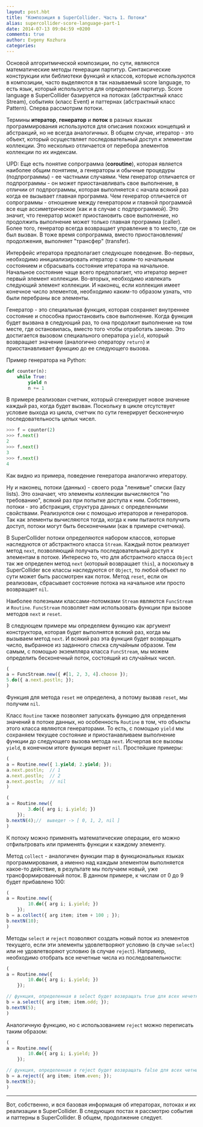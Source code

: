 ```yaml
---
layout: post.hbt
title: "Композиция в SuperCollider. Часть 1. Потоки"
alias: supercollider-score-language-part-1
date: 2014-07-13 09:04:59 +0200
comments: true
author: Evgeny Kozhura
categories:
---
```

Основой алгоритмической композиции, по сути, являются математические методы генерации партитур. Синтаксические конструкции или библиотеки функций и классов, которые используются в композиции, часто выделяются в так называемый score language, то есть язык, который используется для определения партитур. Score language в SuperCollider базируется на потоках (абстрактный класс Stream), событиях (класс Event) и паттернах (абстрактный класс Pattern). Сперва рассмотрим потоки.

Термины **итератор**, **генератор** и **поток** в разных языках программирования используются для описания похожих концепций и абстракций, но не всегда аналогичных. В общем случае, итератор - это объект, который осуществляет последовательный доступ к элементам коллекции. Это несколько отличается от перебора элементов коллекции по их индексам.

UPD: Еще есть понятие сопрограмма (**coroutine**), которая является наиболее общим понятием, а генераторы и обычные процедуры (подпрограммы) - ее частными случаями. Чем генератор отличается от подпрограммы - он может приостанавливать свое выполнение, в отличии от подпрограммы, которая выполняется с начала всякий раз когда ее вызывает главная программа. Чем генератор отличается от сопрограммы - отношение между генератором и главной программой все еще ассиметрическое (как и в случае с подпрограммой). Это значит, что генератор может приостановить свое выполнение, но продолжить выполнение может только главная программа (caller). Более того, генератор всегда возвращает управление в то место, где он был вызван. В тоже время сопрограмма, вместо приостановления/продолжения, выполняет "трансфер" (transfer).

Интерфейс итератора предполагает следующее поведение. Во-первых, необходимо инициализировать итератор с каким-то начальным состоянием и сбрасывать состояние итератора на начальное. Начальное состояние чаще всего предполагает, что итератор вернет первый элемент коллекции. Во-вторых, необходимо извлекать следующий элемент коллекции. И наконец, если коллекция имеет конечное число элементов, необходимо каким-то образом узнать, что были перебраны все элементы.

Генератор - это специальная функция, которая сохраняет внутреннее состояние и способна приостановить свое выполнение. Когда функция будет вызвана в следующий раз, то она продолжит выполнение на том месте, где остановилась, вместо того чтобы отработать заново. Это достигается вызовом специального оператора `yield`, который возвращает значение (аналогично оператору `return`) и приостанавливает функцию до ее следующего вызова.

Пример генератора на Python:

```python
def counter(n):
    while True:
        yield n
        n += 1
```

В примере реализован счетчик, который сгенерирует новое значение каждый раз, когда будет вызван. Поскольку в цикле отсутствует условие выхода из цикла, счетчик по сути генерирует бесконечную последовательность целых чисел.

```python
>>> f = counter(2)
>>> f.next()
2
>>> f.next()
3
>>> f.next()
4
```

Как видно из примера, поведение генератора аналогично итератору.

Ну и наконец, потоки (данных) - своего рода "ленивые" списки (lazy lists). Это означает, что элементы коллекции вычисляются "по требованию", всякий раз при попытке доступа к ним. Собственно, потоки - это абстракция, структура данных с определенными свойствами. Реализуются они с помощью итераторов и генераторов. Так как элементы вычисляются тогда, когда к ним пытаются получить доступ, потоки могут быть бесконечными (как в примере счетчика).

В SuperCollider потоки определяются набором классов, которые наследуются от абстрактного класса `Stream`. Каждый поток реализует метод `next`, позволяющий получать последовательный доступ к элементам в потоке. Интересно то, что для абстрактного класса `Object` так же определен метод `next` (который возвращает `this`), а поскольку в SuperCollider все классы наследуются от `Object`, то любой объект по сути может быть рассмотрен как поток. Метод `reset`, если он реализован, сбрасывает состояние потока на начальное или просто возвращает `nil`.

Наиболее полезными классами-потомками `Stream` являются `FuncStream` и `Routine`. `FuncStream` позволяет нам использовать функции при вызове методов `next` и `reset`.

В следующем примере мы определяем функцию как аргумент конструктора, которая будет выполнятся всякий раз, когда мы вызываем метод `next`. И всякий раз эта функция будет возвращать число, выбранное из заданного списка случайным образом. Тем самым, с помощью экземпляра класса `FuncStream`, мы можем определить бесконечный поток, состоящий из случайных чисел.

```javascript
(
a = FuncStream.new({ #[1, 2, 3, 4].choose });
5.do({ a.next.postln; });
)
```

Функция для метода `reset` не определена, а потому вызвав `reset`, мы получим `nil`.

Класс `Routine` также позволяет запускать функцию для определения значений в потоке данных, но особенность `Routine` в том, что объекты этого класса являются генераторами. То есть, с помощью `yield` мы сохраняем текущее состояние и приостанавливаем выполнение функции до следующего вызова метода `next`. Исчерпав все вызовы `yield`, в конечном итоге функция вернет `nil`. Простейшие примеры:

```javascript
(
a = Routine.new({ 1.yield; 2.yield; });
a.next.postln;  // 1
a.next.postln;  // 2
a.next.postln;  // nil
)
```

```javascript
(
a = Routine.new({
        3.do({ arg i; i.yield; })
    });
b.nextN(4);//  выведет -> [ 0, 1, 2, nil ]
)
```

К потоку можно применять математические операции, его можно отфильтровать или применять функции к каждому элементу.

Метод `collect` - аналогичен функции map в функциональных языках программирования, а именно над каждым элементом выполняется какое-то действие, в результате мы получаем новый, уже трансформированный поток. В данном примере, к числам от 0 до 9 будет прибавлено 100:

```javascript
(
a = Routine.new({
        10.do({ arg i; i.yield; })
    });
b = a.collect({ arg item; item + 100 ; });
b.nextN(10);
)
```

Методы `select` и `reject` позволяют создать новый поток из элементов текущего, если эти элементы удовлетворяют условию (в случае `select`) или не удовлетворяют условию (в случае `reject`). Например, необходимо отобрать все нечетные числа из последовательности:

```javascript
(
a = Routine.new({
        10.do({ arg i; i.yield; })
    });

// функция, определенная в select будет возвращать true для всех нечетных чисел
b = a.select({ arg item; item.odd; });
b.nextN(5);
)
```

Аналогичную функцию, но с использованием `reject` можно переписать таким образом:

```javascript
(
a = Routine.new({
        10.do({ arg i; i.yield; })
    });

// функция, определенная в reject будет возвращать false для всех четных чисел
b = a.reject({ arg item; item.even; });
b.nextN(5);
)
```

---
Вот, собственно, и вся базовая информация об итераторах, потоках и их реализации в SuperCollider. В следующих постах я рассмотрю события и паттерны в SuperCollider. В общем, продолжение следует.